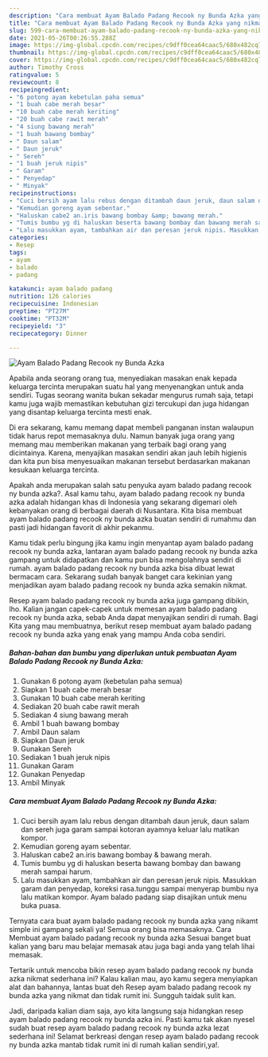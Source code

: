 ```yaml
---
description: "Cara membuat Ayam Balado Padang Recook ny Bunda Azka yang nikmat Untuk Jualan"
title: "Cara membuat Ayam Balado Padang Recook ny Bunda Azka yang nikmat Untuk Jualan"
slug: 599-cara-membuat-ayam-balado-padang-recook-ny-bunda-azka-yang-nikmat-untuk-jualan
date: 2021-05-26T00:26:55.288Z
image: https://img-global.cpcdn.com/recipes/c9dff0cea64caac5/680x482cq70/ayam-balado-padang-recook-ny-bunda-azka-foto-resep-utama.jpg
thumbnail: https://img-global.cpcdn.com/recipes/c9dff0cea64caac5/680x482cq70/ayam-balado-padang-recook-ny-bunda-azka-foto-resep-utama.jpg
cover: https://img-global.cpcdn.com/recipes/c9dff0cea64caac5/680x482cq70/ayam-balado-padang-recook-ny-bunda-azka-foto-resep-utama.jpg
author: Timothy Cross
ratingvalue: 5
reviewcount: 8
recipeingredient:
- "6 potong ayam kebetulan paha semua"
- "1 buah cabe merah besar"
- "10 buah cabe merah keriting"
- "20 buah cabe rawit merah"
- "4 siung bawang merah"
- "1 buah bawang bombay"
- " Daun salam"
- " Daun jeruk"
- " Sereh"
- "1 buah jeruk nipis"
- " Garam"
- " Penyedap"
- " Minyak"
recipeinstructions:
- "Cuci bersih ayam lalu rebus dengan ditambah daun jeruk, daun salam dan sereh juga garam sampai kotoran ayamnya keluar lalu matikan kompor."
- "Kemudian goreng ayam sebentar."
- "Haluskan cabe2 an.iris bawang bombay &amp; bawang merah."
- "Tumis bumbu yg di haluskan beserta bawang bombay dan bawang merah sampai harum."
- "Lalu masukkan ayam, tambahkan air dan peresan jeruk nipis. Masukkan garam dan penyedap, koreksi rasa.tunggu sampai menyerap bumbu nya lalu matikan kompor. Ayam balado padang siap disajikan untuk menu buka puasa."
categories:
- Resep
tags:
- ayam
- balado
- padang

katakunci: ayam balado padang 
nutrition: 126 calories
recipecuisine: Indonesian
preptime: "PT27M"
cooktime: "PT32M"
recipeyield: "3"
recipecategory: Dinner

---
```



![Ayam Balado Padang Recook ny Bunda Azka](https://img-global.cpcdn.com/recipes/c9dff0cea64caac5/680x482cq70/ayam-balado-padang-recook-ny-bunda-azka-foto-resep-utama.jpg)

Apabila anda seorang orang tua, menyediakan masakan enak kepada keluarga tercinta merupakan suatu hal yang menyenangkan untuk anda sendiri. Tugas seorang  wanita bukan sekadar mengurus rumah saja, tetapi kamu juga wajib memastikan kebutuhan gizi tercukupi dan juga hidangan yang disantap keluarga tercinta mesti enak.

Di era  sekarang, kamu memang dapat membeli panganan instan walaupun tidak harus repot memasaknya dulu. Namun banyak juga orang yang memang mau memberikan makanan yang terbaik bagi orang yang dicintainya. Karena, menyajikan masakan sendiri akan jauh lebih higienis dan kita pun bisa menyesuaikan makanan tersebut berdasarkan makanan kesukaan keluarga tercinta. 



Apakah anda merupakan salah satu penyuka ayam balado padang recook ny bunda azka?. Asal kamu tahu, ayam balado padang recook ny bunda azka adalah hidangan khas di Indonesia yang sekarang digemari oleh kebanyakan orang di berbagai daerah di Nusantara. Kita bisa membuat ayam balado padang recook ny bunda azka buatan sendiri di rumahmu dan pasti jadi hidangan favorit di akhir pekanmu.

Kamu tidak perlu bingung jika kamu ingin menyantap ayam balado padang recook ny bunda azka, lantaran ayam balado padang recook ny bunda azka gampang untuk didapatkan dan kamu pun bisa mengolahnya sendiri di rumah. ayam balado padang recook ny bunda azka bisa dibuat lewat bermacam cara. Sekarang sudah banyak banget cara kekinian yang menjadikan ayam balado padang recook ny bunda azka semakin nikmat.

Resep ayam balado padang recook ny bunda azka juga gampang dibikin, lho. Kalian jangan capek-capek untuk memesan ayam balado padang recook ny bunda azka, sebab Anda dapat menyajikan sendiri di rumah. Bagi Kita yang mau membuatnya, berikut resep membuat ayam balado padang recook ny bunda azka yang enak yang mampu Anda coba sendiri.

<!--inarticleads1-->

##### Bahan-bahan dan bumbu yang diperlukan untuk pembuatan Ayam Balado Padang Recook ny Bunda Azka:

1. Gunakan 6 potong ayam (kebetulan paha semua)
1. Siapkan 1 buah cabe merah besar
1. Gunakan 10 buah cabe merah keriting
1. Sediakan 20 buah cabe rawit merah
1. Sediakan 4 siung bawang merah
1. Ambil 1 buah bawang bombay
1. Ambil  Daun salam
1. Siapkan  Daun jeruk
1. Gunakan  Sereh
1. Sediakan 1 buah jeruk nipis
1. Gunakan  Garam
1. Gunakan  Penyedap
1. Ambil  Minyak




<!--inarticleads2-->

##### Cara membuat Ayam Balado Padang Recook ny Bunda Azka:

1. Cuci bersih ayam lalu rebus dengan ditambah daun jeruk, daun salam dan sereh juga garam sampai kotoran ayamnya keluar lalu matikan kompor.
1. Kemudian goreng ayam sebentar.
1. Haluskan cabe2 an.iris bawang bombay &amp; bawang merah.
1. Tumis bumbu yg di haluskan beserta bawang bombay dan bawang merah sampai harum.
1. Lalu masukkan ayam, tambahkan air dan peresan jeruk nipis. Masukkan garam dan penyedap, koreksi rasa.tunggu sampai menyerap bumbu nya lalu matikan kompor. Ayam balado padang siap disajikan untuk menu buka puasa.




Ternyata cara buat ayam balado padang recook ny bunda azka yang nikamt simple ini gampang sekali ya! Semua orang bisa memasaknya. Cara Membuat ayam balado padang recook ny bunda azka Sesuai banget buat kalian yang baru mau belajar memasak atau juga bagi anda yang telah lihai memasak.

Tertarik untuk mencoba bikin resep ayam balado padang recook ny bunda azka nikmat sederhana ini? Kalau kalian mau, ayo kamu segera menyiapkan alat dan bahannya, lantas buat deh Resep ayam balado padang recook ny bunda azka yang nikmat dan tidak rumit ini. Sungguh taidak sulit kan. 

Jadi, daripada kalian diam saja, ayo kita langsung saja hidangkan resep ayam balado padang recook ny bunda azka ini. Pasti kamu tak akan nyesel sudah buat resep ayam balado padang recook ny bunda azka lezat sederhana ini! Selamat berkreasi dengan resep ayam balado padang recook ny bunda azka mantab tidak rumit ini di rumah kalian sendiri,ya!.

